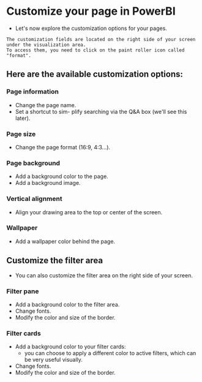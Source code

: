 # Customize your page in PowerBI

- Let's now explore the customization options for your pages.
  
```
The customization fields are located on the right side of your screen under the visualization area. 
To access them, you need to click on the paint roller icon called "format".
```

## Here are the available customization options:

### Page information

- Change the page name.
- Set a shortcut to sim- plify searching via the Q&A box (we'll see this later).

### Page size
- Change the page format (16:9, 4:3...).

### Page background
- Add a background color to the page.
- Add a background image.

### Vertical alignment
- Align your drawing area to the top or center of the screen.

### Wallpaper
- Add a wallpaper color behind the page.

## Customize the filter area
- You can also customize the filter area on the right side of your screen.

### Filter pane
- Add a background color to the filter area.
- Change fonts.
- Modify the color and size of the border.

### Filter cards
- Add a background color to your filter cards: 
  * you can choose to apply a different color to active filters, which can be very useful visually.
- Change fonts.
- Modify the color and size of the border.


